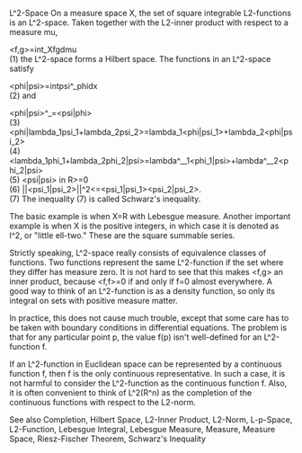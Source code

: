 L^2-Space
On a measure space X, the set of square integrable L2-functions is an L^2-space. Taken together with the L2-inner product with respect to a measure mu,

 <f,g>=int_Xfgdmu 	
(1)
the L^2-space forms a Hilbert space. The functions in an L^2-space satisfy

 <phi|psi>=intpsi^_phidx 	
(2)
and

 <phi|psi>^_=<psi|phi> 	
(3)
 <phi|lambda_1psi_1+lambda_2psi_2>=lambda_1<phi|psi_1>+lambda_2<phi|psi_2> 	
(4)
 <lambda_1phi_1+lambda_2phi_2|psi>=lambda^__1<phi_1|psi>+lambda^__2<phi_2|psi> 	
(5)
 <psi|psi> in R>=0 	
(6)
 ||<psi_1|psi_2>||^2<=<psi_1|psi_1><psi_2|psi_2>. 	
(7)
The inequality (7) is called Schwarz's inequality.

The basic example is when X=R with Lebesgue measure. Another important example is when X is the positive integers, in which case it is denoted as l^2, or "little ell-two." These are the square summable series.

Strictly speaking, L^2-space really consists of equivalence classes of functions. Two functions represent the same L^2-function if the set where they differ has measure zero. It is not hard to see that this makes <f,g> an inner product, because <f,f>=0 if and only if f=0 almost everywhere. A good way to think of an L^2-function is as a density function, so only its integral on sets with positive measure matter.

In practice, this does not cause much trouble, except that some care has to be taken with boundary conditions in differential equations. The problem is that for any particular point p, the value f(p) isn't well-defined for an L^2-function f.

If an L^2-function in Euclidean space can be represented by a continuous function f, then f is the only continuous representative. In such a case, it is not harmful to consider the L^2-function as the continuous function f. Also, it is often convenient to think of L^2(R^n) as the completion of the continuous functions with respect to the L2-norm.

See also
Completion, Hilbert Space, L2-Inner Product, L2-Norm, L-p-Space, L2-Function, Lebesgue Integral, Lebesgue Measure, Measure, Measure Space, Riesz-Fischer Theorem, Schwarz's Inequality